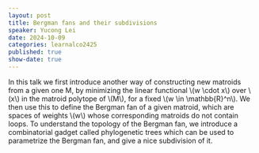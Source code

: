 ```yaml
---
layout: post
title: Bergman fans and their subdivisions
speaker: Yucong Lei
date: 2024-10-09
categories: learnalco2425
published: true
show-date: true
---
```

In this talk we first introduce another way of constructing new matroids from a given one M, by minimizing the linear functional \\(w \cdot x\\) over \\(x\\) in the matroid polytope of \\(M\\), for a fixed \\(w \in \mathbb{R}^n\\). We then use this to define the Bergman fan of a given matroid, which are spaces of weights \\(w\\) whose corresponding matroids do not contain loops. To understand the topology of the Bergman fan, we introduce a combinatorial gadget called phylogenetic trees which can be used to parametrize the Bergman fan, and give a nice subdivision of it.
